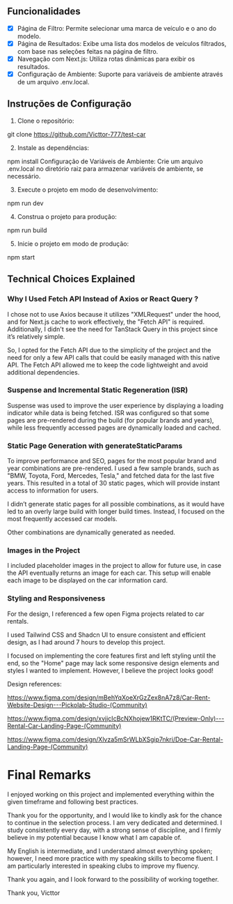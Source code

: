 ## Funcionalidades

- [x] Página de Filtro: Permite selecionar uma marca de veículo e o ano do modelo.
- [x] Página de Resultados: Exibe uma lista dos modelos de veículos filtrados, com base nas seleções feitas na página de filtro.
- [x] Navegação com Next.js: Utiliza rotas dinâmicas para exibir os resultados.
- [x] Configuração de Ambiente: Suporte para variáveis de ambiente através de um arquivo .env.local.

## Instruções de Configuração

1. Clone o repositório:

git clone https://github.com/Victtor-777/test-car

2. Instale as dependências:

npm install
Configuração de Variáveis de Ambiente: Crie um arquivo .env.local no diretório raiz para armazenar variáveis de ambiente, se necessário.

3. Execute o projeto em modo de desenvolvimento:

npm run dev

4. Construa o projeto para produção:

npm run build

5. Inicie o projeto em modo de produção:

npm start

## Technical Choices Explained

### Why I Used Fetch API Instead of Axios or React Query ?

I chose not to use Axios because it utilizes "XMLRequest" under the hood, and for Next.js cache to work effectively, the "Fetch API" is required. Additionally, I didn't see the need for TanStack Query in this project since it’s relatively simple.

So, I opted for the Fetch API due to the simplicity of the project and the need for only a few API calls that could be easily managed with this native API. The Fetch API allowed me to keep the code lightweight and avoid additional dependencies.

### Suspense and Incremental Static Regeneration (ISR)

Suspense was used to improve the user experience by displaying a loading indicator while data is being fetched. ISR was configured so that some pages are pre-rendered during the build (for popular brands and years), while less frequently accessed pages are dynamically loaded and cached.

### Static Page Generation with generateStaticParams

To improve performance and SEO, pages for the most popular brand and year combinations are pre-rendered. I used a few sample brands, such as "BMW, Toyota, Ford, Mercedes, Tesla," and fetched data for the last five years. This resulted in a total of 30 static pages, which will provide instant access to information for users.

I didn’t generate static pages for all possible combinations, as it would have led to an overly large build with longer build times. Instead, I focused on the most frequently accessed car models.

Other combinations are dynamically generated as needed.

### Images in the Project

I included placeholder images in the project to allow for future use, in case the API eventually returns an image for each car. This setup will enable each image to be displayed on the car information card.

### Styling and Responsiveness

For the design, I referenced a few open Figma projects related to car rentals.

I used Tailwind CSS and Shadcn UI to ensure consistent and efficient design, as I had around 7 hours to develop this project.

I focused on implementing the core features first and left styling until the end, so the "Home" page may lack some responsive design elements and styles I wanted to implement. However, I believe the project looks good!

Design references:

https://www.figma.com/design/mBehYqXoeXrGzZex8nA7z8/Car-Rent-Website-Design---Pickolab-Studio-(Community)

https://www.figma.com/design/xvjjcIcBcNXhojew1RKtTC/(Preview-Only)---Rental-Car-Landing-Page-(Community)

https://www.figma.com/design/Xlvza5mSrWLbXSgip7nkri/Doe-Car-Rental-Landing-Page-(Community)

# Final Remarks

I enjoyed working on this project and implemented everything within the given timeframe and following best practices.

Thank you for the opportunity, and I would like to kindly ask for the chance to continue in the selection process. I am very dedicated and determined. I study consistently every day, with a strong sense of discipline, and I firmly believe in my potential because I know what I am capable of.

My English is intermediate, and I understand almost everything spoken; however, I need more practice with my speaking skills to become fluent. I am particularly interested in speaking clubs to improve my fluency.

Thank you again, and I look forward to the possibility of working together.

Thank you,
Victtor
